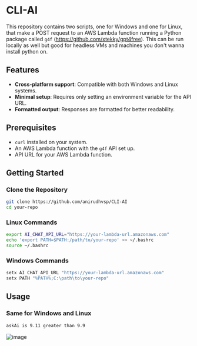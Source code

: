# CLI-AI

This repository contains two scripts, one for Windows and one for Linux, that make a POST request to an AWS Lambda function running a Python package called `g4f` (https://github.com/xtekky/gpt4free). This can be run locally as well but good for headless VMs and machines you don't wanna install python on.

## Features

- **Cross-platform support**: Compatible with both Windows and Linux systems.
- **Minimal setup**: Requires only setting an environment variable for the API URL.
- **Formatted output**: Responses are formatted for better readability.

## Prerequisites

- `curl` installed on your system.
- An AWS Lambda function with the `g4f` API set up.
- API URL for your AWS Lambda function.

## Getting Started

### Clone the Repository

```bash
git clone https://github.com/anirudhvsp/CLI-AI
cd your-repo
```

### Linux Commands
```bash
export AI_CHAT_API_URL="https://your-lambda-url.amazonaws.com"
echo 'export PATH=$PATH:/path/to/your-repo' >> ~/.bashrc
source ~/.bashrc
```

### Windows Commands
```bash
setx AI_CHAT_API_URL "https://your-lambda-url.amazonaws.com"
setx PATH "%PATH%;C:\path\to\your-repo"
```

## Usage

### Same for Windows and Linux
```bash
askAi is 9.11 greater than 9.9
```
![image](https://github.com/user-attachments/assets/bd991593-4ddf-4b25-986f-3f821fbd9cd1)
